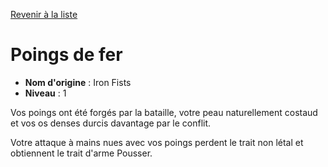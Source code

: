 [Revenir à la liste](list.md)

# Poings de fer

 * **Nom d'origine** : Iron Fists
 * **Niveau** : 1


<p>Vos poings ont été forgés par la bataille, votre peau naturellement costaud et vos os denses durcis davantage par le conflit.</p>
<p>Votre attaque à mains nues avec vos poings perdent le trait non létal et obtiennent le trait d'arme Pousser.</p>